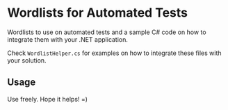 # Wordlists for Automated Tests
Wordlists to use on automated tests and a sample C# code on how to integrate them with your .NET application.

Check `WordlistHelper.cs` for examples on how to integrate these files with your solution.

## Usage
Use freely. Hope it helps! =)